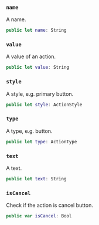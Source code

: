 
### `name`

A name.

``` swift
public let name: String
```

### `value`

A value of an action.

``` swift
public let value: String
```

### `style`

A style, e.g. primary button.

``` swift
public let style: ActionStyle
```

### `type`

A type, e.g. button.

``` swift
public let type: ActionType
```

### `text`

A text.

``` swift
public let text: String
```

### `isCancel`

Check if the action is cancel button.

``` swift
public var isCancel: Bool 
